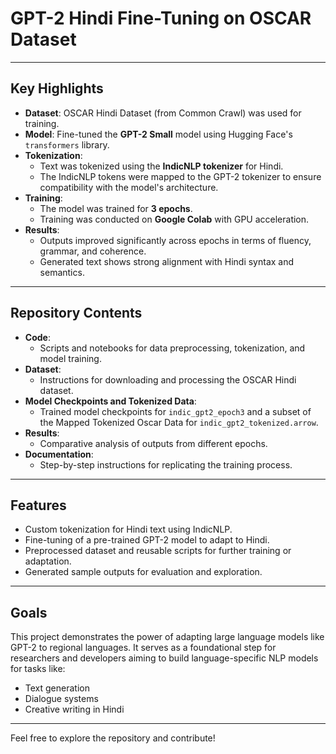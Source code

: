 # GPT-2 Hindi Fine-Tuning on OSCAR Dataset

---
## Key Highlights
- **Dataset**: OSCAR Hindi Dataset (from Common Crawl) was used for training.
- **Model**: Fine-tuned the **GPT-2 Small** model using Hugging Face's `transformers` library.
- **Tokenization**:
  - Text was tokenized using the **IndicNLP tokenizer** for Hindi.
  - The IndicNLP tokens were mapped to the GPT-2 tokenizer to ensure compatibility with the model's architecture.
- **Training**:
  - The model was trained for **3 epochs**.
  - Training was conducted on **Google Colab** with GPU acceleration.
- **Results**:
  - Outputs improved significantly across epochs in terms of fluency, grammar, and coherence.
  - Generated text shows strong alignment with Hindi syntax and semantics.

---
## Repository Contents
- **Code**:
  - Scripts and notebooks for data preprocessing, tokenization, and model training.
- **Dataset**:
  - Instructions for downloading and processing the OSCAR Hindi dataset.
- **Model Checkpoints and Tokenized Data**:
  - Trained model checkpoints for `indic_gpt2_epoch3` and a subset of the Mapped Tokenized Oscar Data for `indic_gpt2_tokenized.arrow`.
- **Results**:
  - Comparative analysis of outputs from different epochs.
- **Documentation**:
  - Step-by-step instructions for replicating the training process.
---
## Features
- Custom tokenization for Hindi text using IndicNLP.
- Fine-tuning of a pre-trained GPT-2 model to adapt to Hindi.
- Preprocessed dataset and reusable scripts for further training or adaptation.
- Generated sample outputs for evaluation and exploration.
---
## Goals
This project demonstrates the power of adapting large language models like GPT-2 to regional languages. It serves as a foundational step for researchers and developers aiming to build language-specific NLP models for tasks like:
- Text generation
- Dialogue systems
- Creative writing in Hindi
---
Feel free to explore the repository and contribute!
